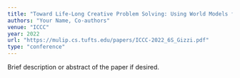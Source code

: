 ```yaml
---
title: "Toward Life-Long Creative Problem Solving: Using World Models for Increased Performance in Novelty Resolution"
authors: "Your Name, Co-authors"
venue: "ICCC"
year: 2022
url: "https://mulip.cs.tufts.edu/papers/ICCC-2022_6S_Gizzi.pdf"
type: "conference"
---
```


Brief description or abstract of the paper if desired.

